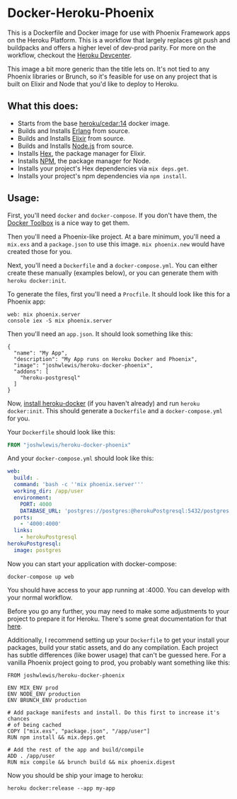 # Docker-Heroku-Phoenix

This is a Dockerfile and Docker image for use with Phoenix Framework apps on
the Heroku Platform. This is a workflow that largely replaces git push and
buildpacks and offers a higher level of dev-prod parity. For more on the
workflow, checkout the [Heroku Devcenter](https://devcenter.heroku.com/articles/docker).

This image a bit more generic than the title lets on. It's not tied to any
Phoenix libraries or Brunch, so it's feasible for use on any project that is
built on Elixir and Node that you'd like to deploy to Heroku.

## What this does:

- Starts from the base [heroku/cedar:14](https://hub.docker.com/r/heroku/nodejs/) docker image.
- Builds and Installs [Erlang](https://www.erlang.org) from source.
- Builds and Installs [Elixir](https://elixir-lang.org) from source.
- Builds and Installs [Node.js](https://nodejs.org) from source.
- Installs [Hex](https://hex.pm), the package manager for Elixir.
- Installs [NPM](https://npmjs.org), the package manager for Node.
- Installs your project's Hex dependencies via `mix deps.get`.
- Installs your project's npm dependencies via `npm install`.

## Usage:

First, you'll need `docker` and `docker-compose`. If you don't have them, the
[Docker Toolbox](https://docker.com/toolbox) is a nice way to get them.

Then you'll need a Phoenix-like project. At a bare minimum, you'll need a
`mix.exs` and a `package.json` to use this image. `mix phoenix.new` would
have created those for you.

Next, you'll need a `Dockerfile` and a `docker-compose.yml`. You can either
create these manually (examples below), or you can generate them with
`heroku docker:init`.

To generate the files, first you'll need a `Procfile`. It should look like
this for a Phoenix app:

```
web: mix phoenix.server
console iex -S mix phoenix.server
```

Then you'll need an `app.json`. It should look something like this:

```
{
  "name": "My App",
  "description": "My App runs on Heroku Docker and Phoenix",
  "image": "joshwlewis/heroku-docker-phoenix",
  "addons": [
    "heroku-postgresql"
  ]
}
```

Now, [install heroku-docker](https://github.com/heroku/heroku-docker) (if you
haven't already) and run `heroku docker:init`. This should generate a 
`Dockerfile` and a `docker-compose.yml` for you.

Your `Dockerfile` should look like this:

```Dockerfile
FROM "joshwlewis/heroku-docker-phoenix"
```

And your `docker-compose.yml` should look like this:

```yaml
web:
  build: .
  command: 'bash -c ''mix phoenix.server'''
  working_dir: /app/user
  environment:
    PORT: 4000
    DATABASE_URL: 'postgres://postgres:@herokuPostgresql:5432/postgres'
  ports:
    - '4000:4000'
  links:
    - herokuPostgresql
herokuPostgresql:
  image: postgres
```

Now you can start your application with docker-compose:

`docker-compose up web`

You should have access to your app running at <docker-ip>:4000. You can develop
with your normal workflow.

Before you go any further, you may need to make some adjustments to your
project to prepare it for Heroku. There's some great documentation for that
[here](http://www.phoenixframework.org/docs/heroku).

Additionally, I recommend setting up your `Dockerfile` to get your install
your packages, build your static assets, and do any compilation. Each project
has subtle differences (like bower usage) that can't be guessed here. For a 
vanilla Phoenix project going to prod, you probably want something like this:

```
FROM joshwlewis/heroku-docker-phoenix

ENV MIX_ENV prod
ENV NODE_ENV production
ENV BRUNCH_ENV production

# Add package manifests and install. Do this first to increase it's chances 
# of being cached
COPY ["mix.exs", "package.json", "/app/user"]
RUN npm install && mix.deps.get

# Add the rest of the app and build/compile
ADD . /app/user
RUN mix compile && brunch build && mix phoenix.digest
```

Now you should be ship your image to heroku:

`heroku docker:release --app my-app`
